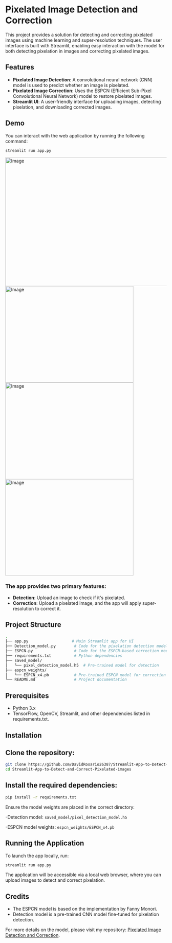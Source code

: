 # Pixelated Image Detection and Correction

This project provides a solution for detecting and correcting pixelated images using machine learning and super-resolution techniques. The user interface is built with Streamlit, enabling easy interaction with the model for both detecting pixelation in images and correcting pixelated images.

## Features
- **Pixelated Image Detection**: A convolutional neural network (CNN) model is used to predict whether an image is pixelated.
- **Pixelated Image Correction**: Uses the ESPCN (Efficient Sub-Pixel Convolutional Neural Network) model to restore pixelated images.
- **Streamlit UI**: A user-friendly interface for uploading images, detecting pixelation, and downloading corrected images.

## Demo
You can interact with the web application by running the following command:

``` bash
streamlit run app.py
```
<img src="https://github.com/user-attachments/assets/7abd5d4e-0e2d-48a2-9469-3cdfc7f0a2ed" alt='Image' width="1000" height="400"/>
<img src="https://github.com/user-attachments/assets/ccf1311e-9655-4641-b26a-0acd4957ca0d" alt='Image' width="400" height="300"/>
<img src="https://github.com/user-attachments/assets/24e5963b-40a8-4118-8800-43bcc3c9d24c" alt='Image' width="400" height="300"/>
<img src="https://github.com/user-attachments/assets/aa352a62-ef2e-4748-bba1-452502a96241" alt='Image' width="400" height="300"/>

### The app provides two primary features:

- **Detection**: Upload an image to check if it's pixelated.
- **Correction**: Upload a pixelated image, and the app will apply super-resolution to correct it.

## Project Structure
``` bash
.
├── app.py                   # Main Streamlit app for UI
├── Detection_model.py        # Code for the pixelation detection model
├── ESPCN.py                  # Code for the ESPCN-based correction model
├── requirements.txt          # Python dependencies
├── saved_model/
│   └── pixel_detection_model.h5  # Pre-trained model for detection
├── espcn_weights/
│   └── ESPCN_x4.pb           # Pre-trained ESPCN model for correction
└── README.md                 # Project documentation
```

## Prerequisites
- Python 3.x
- TensorFlow, OpenCV, Streamlit, and other dependencies listed in requirements.txt.
  
## Installation
## Clone the repository:
``` bash
git clone https://github.com/DavidRosario26387/Streamlit-App-to-Detect-and-Correct-Pixelated-images.git
cd Streamlit-App-to-Detect-and-Correct-Pixelated-images
```
## Install the required dependencies:
``` bash
pip install -r requirements.txt
```

Ensure the model weights are placed in the correct directory:

-Detection model: `saved_model/pixel_detection_model.h5`

-ESPCN model weights: `espcn_weights/ESPCN_x4.pb`

## Running the Application
To launch the app locally, run:
``` bash
streamlit run app.py
```
The application will be accessible via a local web browser, where you can upload images to detect and correct pixelation.

## Credits
+ The ESPCN model is based on the implementation by Fanny Monori.
+ Detection model is a pre-trained CNN model fine-tuned for pixelation detection.

For more details on the model, please visit my repository: [Pixelated Image Detection and Correction](https://github.com/DavidRosario26387/Pixelated-Image-Detection-Correction).
